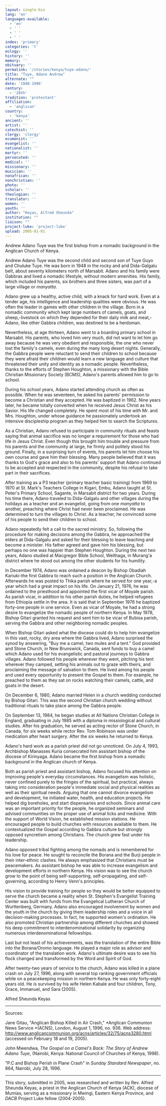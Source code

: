 ```yaml
---
layout: single-bio
lang: 'en'
languages-available:
  - 'en'
  - ' '
  - ' '
  - ' '
index: 'primary'
categories: 't'
eulogy: ''
history: ''
memory: ''
obituary: ''
permalink: '/stories/kenya/tuye-adano/'
title: "Tuye, Adano Andrew"
alternate: ""
date: '1948-1996'
century:
  - '20th'
tradition: 'protestant'
affiliation:
  - 'anglican'
country:
  - 'kenya'
ancient: ''
artist: ''
catechist: ''
clergy: 'clergy'
ecumenist: ''
evangelist: ''
nationalist: ''
martyr: ''
persecuted: ''
medical: ''
missionary: ''
musician: ''
nonafrican: ''
nonchristian: ''
photo: ''
scholar: ''
theologian: ''
translator: ''
women: ''
youth: ''
author: "Keyas, Alfred Sheunda"
institution: ""
liaison: ""
project-luke: 'project-luke'
upload: 2005-01-01
---
```




Andrew Adano Tuye was the first bishop from a nomadic background in the Anglican Church of Kenya.

Andrew Adano Tuye was the second child and second son of Tuye Guyo and Chuluke Tuye. He was born in 1948 in the rocky and arid Dida-Galgalu belt, about seventy kilometers north of Marsabit. Adano and his family were Gabbras and lived a nomadic lifestyle, without modern amenities. His family, which included his parents, six brothers and three sisters, was part of a large village or *manyatta*.

Adano grew up a healthy, active child, with a knack for hard work. Even at a tender age, his intelligence and leadership qualities were obvious. He was often the leader in games with other children in the village. Born in a nomadic community which kept large numbers of camels, goats, and sheep,-livestock on which they depended for their daily milk and meat,-Adano, like other Gabbra children, was destined to be a herdsman.

Nevertheless, at age thirteen, Adano went to a boarding primary school in Marsabit. His parents, who loved him very much, did not want to let him go away because he was very obedient and responsible, the one who never lost the family's camels, even during the many long desert nights. Generally, the Gabbra people were reluctant to send their children to school because they were afraid their children would learn a new language and culture that threatened their unity and identity as a nomadic people. Nevertheless, thanks to the efforts of Stephen Houghton, a missionary with the Bible Christian Missionary Society (BCMS), Adano's parents allowed him to go to school.

During his school years, Adano started attending church as often as possible. When he was seventeen, he asked his parents' permission to become a Christian and they accepted. He was baptized in 1962. Nine years later, he became totally converted when he received Jesus Christ as his Savior. His life changed completely. He spent most of his time with Mr. and Mrs. Houghton, under whose guidance he passionately undertook an intensive discipleship program as they helped him to search the Scriptures.

As a Christian, Adano refused to participate in community rituals and feasts saying that  animal sacrifice was no longer a requirement for those who had life in Jesus Christ. Even though this brought him trouble and pressure from his parents and the community at large, he firmly and politely stood his ground.  Finally, in a surprising turn of events, his parents let him choose his own course and gave him their blessing. Many people believed that it was thanks to God's grace and also to his parents' support that Adano continued to be accepted and respected in the community, despite his refusal to take part in their sacrifices.

After training as a P3 teacher (primary teacher basic training) from 1969 to 1970 at St. Mark's Teachers College in Kigari, Embu, Adano taught at St. Peter's Primary School, Sagante, in Marsabit district for two years. During his time there, Adano traveled to Dida-Galgalu and other villages during the holidays as a teacher and an evangelist, going from one *manyatta* to another, preaching where Christ had never been proclaimed. He was determined to turn the villages to Christ. As a teacher, he convinced some of his people to send their children to school.

Adano repeatedly felt a call to the sacred ministry. So, following the procedure for making decisions among the Gabbra, he approached the elders at Dida-Galgalu and asked for their blessing to leave teaching and become a minister. His father agreed and gave him his blessing, but perhaps no one was happier than Stephen Houghton. During the next two years, Adano studied at Macgregor Bible School, Weithaga, in Murang'a district where he stood out among the other students for his humility.

In December 1974, Adano was ordained a deacon by Bishop Obadiah Kariuki-the first Gabbra to reach such a position in the Anglican Church. Afterwards he was posted to Thika parish where he served for one year,-a year which had a great impact on his life. On January 21, 1976, he was ordained to the priesthood and appointed the first vicar of Moyale parish. As parish vicar, in addition to his other parish duties, he helped refugees from Ethiopia settle in the area. It is said that in September 1976 he baptized forty-one people in one service. Even as vicar of Moyale, he had a strong desire to evangelize the nomadic people of northern Kenya. In May 1978, Bishop Gitari granted his request and sent him to be vicar of Bubisa parish, serving the Gabbra and other neighboring nomadic peoples.

When Bishop Gitari asked what the diocese could do to help him evangelize in this vast, rocky, dry area where the Gabbra lived, Adano surprised the synod by answering,  "Buy me a camel, two mules and a tent." God provided and Stone Church, in New Brunswick, Canada, sent funds to buy a camel which Adano used for his evangelistic and pastoral journeys to Gabbra villages. Adano followed his people wherever they went, pitching his tent wherever they camped, setting his animals out to graze with theirs, and proclaiming the message of salvation to them. He lived among his people and used every opportunity to present the Gospel to them. For example, he preached to them as they sat on rocks watching their camels, cattle, and goats in the desert.

On December 6, 1980, Adano married Helen in a church wedding conducted by Bishop Gitari. This was the second Christian church wedding without traditional rituals to take place among the Gabbra people.

On September 13, 1984, he began studies at All Nations Christian College in England, graduating in July 1985 with a diploma in missiological and cultural studies. After his graduation, he served as acting rector of Stone Church, in Canada, for six weeks while rector Rev. Tom Robinson was under medication after heart surgery. After the six weeks he returned to Kenya.

Adano's hard work as a parish priest did not go unnoticed. On July 4, 1993, Archbishop Manasses Kuria consecrated him assistant bishop of the diocese of Kirinyaga. Adano became the first bishop from a nomadic background in the Anglican church of Kenya.

Both as parish priest and assistant bishop, Adano focused his attention on improving people's everyday circumstances. His evangelism was holistic, never confined purely to the fringes of the spiritual, but practical, always taking into consideration people's immediate social and physical realities as well as their spiritual needs. Arguing that one cannot divorce evangelism and development, he initiated water, health, and education projects. He helped dig boreholes, and start dispensaries and schools. Since animal care was an important priority for the people, he organized seminars and advised communities on the proper use of animal licks and medicine. With the support of World Vision, he established mission stations. He encouraged people to build churches with resources available to them. He contextualized the Gospel according to Gabbra culture but strongly opposed syncretism among Christians. The church grew fast under his leadership.

Adano opposed tribal fighting among the nomads and is remembered for his love for peace. He sought to reconcile the Borana and the Burji people in their inter-ethnic clashes. He always emphasized that Christians must be peacemakers. As assistant bishop he was able to increase evangelism and development efforts in northern Kenya. His vision was to see the church grow to the point of being self-supporting, self-propagating, and self-governing, according to Henry Venn's principles.

His vision to provide training for people so they would be better equipped to serve the church became a reality when St. Stephen's Evangelist Training Center was built with funds from the Evangelical Lutheran Church of Wurttenberg, Germany. Adano also encouraged involvement by women and the youth in the church by giving them leadership roles and a voice in all decision-making processes. In fact, he supported women's ordination. He also promoted Christian partnership among different churches and showed his deep commitment to interdenominational solidarity by organizing numerous interdenominational fellowships.

Last but not least of his achievements, was the translation of the entire Bible into the Borana/Oromo language. He played a major role as advisor and coordinator of the translation work. Adano's ultimate desire was to see his flock changed and transformed by the Word and Spirit of God.

After twenty-two years of service to the church, Adano was killed in a plane crash on July 27, 1996, along with several top ranking government officials while on a peacekeeping mission in northern Kenya. He was only forty-eight years old. He is survived by his wife Helen Kabale and four children, Tony, Grace, Immanuel, and Sara (2005).

Alfred Sheunda Keyas

---

Sources:

Jane Gitau, "Anglican Bishop Killed in Air Crash," *Anglican Communion News Service *(ACNS), London, August 1, 1996, no. 936. Web address: http://www.anglicancommunion.org/acns/articles/32/75/acns3280.html (accessed on February 18 and 19, 2005).

John Mwendwa, *The Gospel on a Camel's Back: The Story of Andrew Adano Tuye*, (Nairobi, Kenya: National Council of Churches of Kenya, 1998).

"P.C and Bishop Perish in Plane Crash" in *Sunday Standard Newspaper*, no. 864, Nairobi, July 28, 1996.

---

This story, submitted in 2005, was researched and written by Rev. Alfred Sheunda Keyas, a priest in the Anglican Church of Kenya (ACK), diocese of Mumias, serving as a missionary in Mwingi, Eastern Kenya Province, and *DACB* Project Luke fellow (2004-2005).
